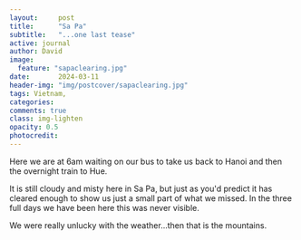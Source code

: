 ```yaml
---
layout:     post
title:      "Sa Pa"
subtitle:   "...one last tease"
active: journal
author: David
image:
  feature: "sapaclearing.jpg"
date:       2024-03-11
header-img: "img/postcover/sapaclearing.jpg"
tags: Vietnam,
categories: 
comments: true
class: img-lighten 
opacity: 0.5
photocredit:
---
```


Here we are at 6am waiting on our bus to take us back to Hanoi and then the overnight train to Hue.

It is still cloudy and misty here in Sa Pa, but just as you'd predict it has cleared enough to show us just a small part of what we missed. In the three full days we have been here this was never visible.

 We were really unlucky with the weather...then that is the mountains.








